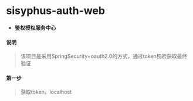 ﻿# sisyphus-auth-web
* **鉴权授权服务中心**

#### 说明
> 该项目是采用SpringSecurity+oauth2.0的方式，通过token校验获取最终验证 
 
 
    
#### 第一步
> 获取token，localhost